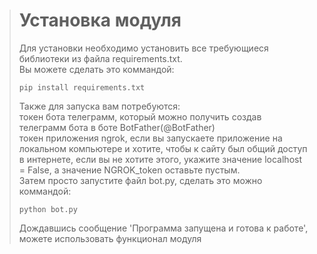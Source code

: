 ><h1>Установка модуля</h1>
><p>Для установки необходимо установить все требующиеся библиотеки из файла requirements.txt.<br>Вы можете сделать это коммандой:</p>
>
>``` pip install requirements.txt ```
>
><p>Также для запуска вам потребуются:<br>токен бота телеграмм, который можно получить создав телеграмм бота в боте BotFather(@BotFather)<br>токен приложения ngrok, если вы запускаете приложение на локальном компьютере и хотите, чтобы к сайту был общий доступ в интернете, если вы не хотите этого, укажите значение localhost = False, а значение NGROK_token оставьте пустым.<br>Затем просто запустите файл bot.py, сделать это можно коммандой:</p>
>
>``` python bot.py ```
>
><p>Дождавшись сообщение 'Программа запущена и готова к работе', можете использовать функционал модуля